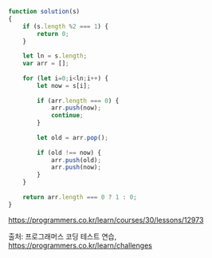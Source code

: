 ```javascript
function solution(s)
{
    if (s.length %2 === 1) {
        return 0;
    }
    
    let ln = s.length;
    var arr = [];
    
    for (let i=0;i<ln;i++) {
        let now = s[i];
        
        if (arr.length === 0) {
            arr.push(now);
            continue;
        }
        
        let old = arr.pop();        
        
        if (old !== now) {
            arr.push(old);
            arr.push(now);   
        }
    }
    
    return arr.length === 0 ? 1 : 0;
}
```

https://programmers.co.kr/learn/courses/30/lessons/12973

출처: 프로그래머스 코딩 테스트 연습, https://programmers.co.kr/learn/challenges

